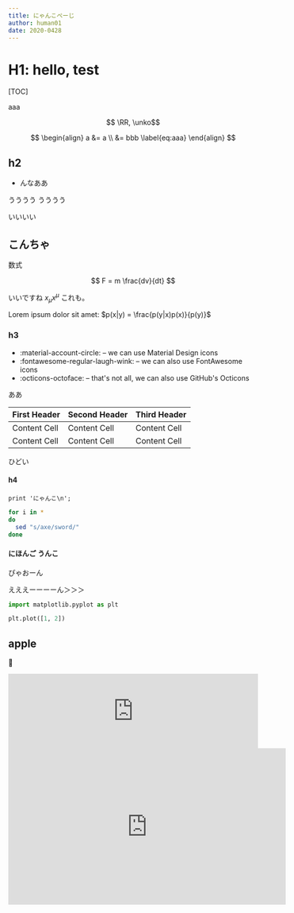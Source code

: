 ```yaml
---
title: にゃんこぺーじ
author: human01
date: 2020-0428
---
```



# H1: hello, test

[TOC]

aaa

$$ \RR, \unko$$

$$
\begin{align}
a &= a \\ &= bbb \label{eq:aaa}
\end{align}
$$


## h2

<ul>
  <li>んなああ</li>
</ul>

うううう
うううう

いいいい

## こんちゃ

数式

$$ F = m \frac{dv}{dt} $$

いいですね $x_\mu x^\mu$ これも。

Lorem ipsum dolor sit amet: $p(x|y) = \frac{p(y|x)p(x)}{p(y)}$

### h3

* :material-account-circle: – we can use Material Design icons
* :fontawesome-regular-laugh-wink: – we can also use FontAwesome icons
* :octicons-octoface: – that's not all, we can also use GitHub's Octicons

ああ

| First Header | Second Header | Third Header |
| ------------ | ------------- | ------------ |
| Content Cell | Content Cell  | Content Cell |
| Content Cell | Content Cell  | Content Cell |

ひどい

#### h4

```
print 'にゃんこ\n';
```

```bash
for i in *
do
  sed "s/axe/sword/"
done
```

#### にほんご うんこ

ぴゃおーん

えええーーーーん＞＞＞

```python
import matplotlib.pyplot as plt
```

```python
plt.plot([1, 2])
```

## apple

:apple:

<iframe allow="autoplay *; encrypted-media *;" frameborder="0" height="150" style="width:100%;max-width:660px;overflow:hidden;background:transparent;" sandbox="allow-forms allow-popups allow-same-origin allow-scripts allow-storage-access-by-user-activation allow-top-navigation-by-user-activation" src="https://embed.music.apple.com/jp/album/%E6%A0%84%E5%85%89%E3%81%A8%E7%B2%9B%E6%B8%85%E3%81%AE%E3%83%9E%E3%83%BC%E3%83%81/1491920601?i=1491920602"></iframe>

<iframe width="560" height="315" src="https://www.youtube.com/embed/q7SbeF3Oqu8" frameborder="0" allow="accelerometer; autoplay; clipboard-write; encrypted-media; gyroscope; picture-in-picture" allowfullscreen style="margin: 0 auto;"></iframe>